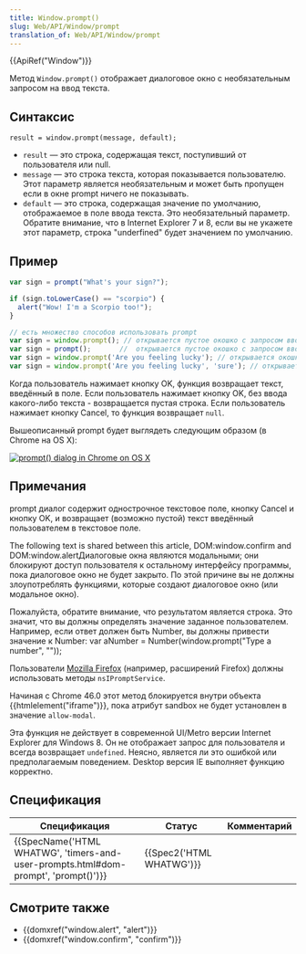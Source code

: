 ```yaml
---
title: Window.prompt()
slug: Web/API/Window/prompt
translation_of: Web/API/Window/prompt
---
```

{{ApiRef("Window")}}

Метод `Window.prompt()` отображает диалоговое окно с необязательным запросом на ввод текста.

## Синтаксис

```
result = window.prompt(message, default);
```

- `result` — это строка, содержащая текст, поступивший от пользователя или null.
- `message` — это строка текста, которая показывается пользователю. Этот параметр является необязательным и может быть пропущен если в окне prompt ничего не показывать.
- `default` — это строка, содержащая значение по умолчанию, отображаемое в поле ввода текста. Это необязательный параметр. Обратите внимание, что в Internet Explorer 7 и 8, если вы не укажете этот параметр, строка "underfined" будет значением по умолчанию.

## Пример

```js
var sign = prompt("What's your sign?");

if (sign.toLowerCase() == "scorpio") {
  alert("Wow! I'm a Scorpio too!");
}

// есть множество способов использовать prompt
var sign = window.prompt(); // открывается пустое окошко с запросом ввода текста
var sign = prompt();       //  открывается пустое окошко с запросом ввода текста
var sign = window.prompt('Are you feeling lucky'); // открывается окошко с текстом "Are you feeling lucky"
var sign = window.prompt('Are you feeling lucky', 'sure'); // открывается окошко с текстом "Are you feeling lucky" и значением по умолчанию "sure"
```

Когда пользователь нажимает кнопку OK, функция возвращает текст, введённый в поле. Если пользователь нажимает кнопку OK, без ввода какого-либо текста - возвращается пустая строка. Если пользователь нажимает кнопку Cancel, то функция возвращает `null`.

Вышеописанный prompt будет выглядеть следующим образом (в Chrome на OS X):

[![prompt() dialog in Chrome on OS X](prompt.png)](prompt.png)

## Примечания

prompt диалог содержит однострочное текстовое поле, кнопку Cancel и кнопку OK, и возвращает (возможно пустой) текст введённый пользователем в текстовое поле.

The following text is shared between this article, DOM:window\.confirm and DOM:window\.alertДиалоговые окна являются модальными; они блокируют доступ пользователя к остальному интерфейсу программы, пока диалоговое окно не будет закрыто. По этой причине вы не должны злоупотреблять функциями, которые создают диалоговое окно (или модальное окно).

Пожалуйста, обратите внимание, что результатом является строка. Это значит, что вы должны определять значение заданное пользователем. Например, если ответ должен быть Number, вы должны привести значение к Number: var aNumber = Number(window\.prompt("Type a number", ""));

Пользователи [Mozilla Firefox](/Mozilla/Firefox) (например, расширений Firefox) должны использовать методы `nsIPromptService`.

Начиная с Chrome 46.0 этот метод блокируется внутри объекта {{htmlelement("iframe")}}, пока атрибут sandbox не будет установлен в значение `allow-modal`.

Эта функция не действует в современной UI/Metro версии Internet Explorer для Windows 8. Он не отображает запрос для пользователя и всегда возвращает `undefined`. Неясно, является ли это ошибкой или предполагаемым поведением. Desktop версия IE выполняет функцию корректно.

## Спецификация

| Спецификация                                                                                                 | Статус                           | Комментарий |
| ------------------------------------------------------------------------------------------------------------ | -------------------------------- | ----------- |
| {{SpecName('HTML WHATWG', 'timers-and-user-prompts.html#dom-prompt', 'prompt()')}} | {{Spec2('HTML WHATWG')}} |             |

## Смотрите также

- {{domxref("window.alert", "alert")}}
- {{domxref("window.confirm", "confirm")}}
